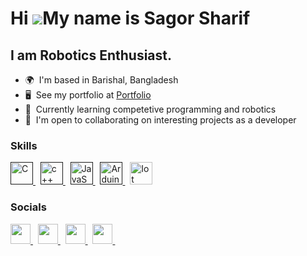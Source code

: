 # Hi ![](https://user-images.githubusercontent.com/18350557/176309783-0785949b-9127-417c-8b55-ab5a4333674e.gif)My name is Sagor Sharif

## I am Robotics Enthusiast.

- 🌍  I'm based in Barishal, Bangladesh
- 🖥️  See my portfolio at <a target="_blank" rel="noreferrer" href='https://sagorsharif.com/'>Portfolio</a>
- 🧠  Currently learning competetive programming and robotics
- 🤝  I'm open to collaborating on interesting projects as a developer

### Skills

<p align="left">
<a href="" target="_blank" rel="noreferrer">
    <img src="https://upload.wikimedia.org/wikipedia/commons/1/19/C_Logo.png" width="36" height="36" alt="C" />
</a> 
&nbsp;

<a href="" target="_blank" rel="noreferrer">
    <img src="https://upload.wikimedia.org/wikipedia/commons/thumb/1/18/ISO_C%2B%2B_Logo.svg/1822px-ISO_C%2B%2B_Logo.svg.png" width="36" height="36" alt="c++" />
</a> 
&nbsp;

 <a href="" target="_blank" rel="noreferrer">
    <img src="https://raw.githubusercontent.com/danielcranney/readme-generator/main/public/icons/skills/javascript-colored.svg" width="36" height="36" alt="JavaScript" />
 </a> 
 &nbsp;

<a href="" target="_blank" rel="noreferrer">
    <img src="https://logowik.com/content/uploads/images/arduino5804.jpg" width="36" height="36" alt="Arduino" />
</a> &nbsp;
  
<a href="https://tailwindcss.com/" target="_blank" rel="noreferrer">
    <img src="https://media.istockphoto.com/id/1058712430/vector/simple-icon-to-represent-the-internet-of-things-concept-gear-settings-and-network-iot.jpg?s=612x612&w=0&k=20&c=FHm6JFVDYBAx62wBOP60EQUVhepsBjzpaRARLAxvsOM=" width="36" height="36" alt="Iot" />
</a>

### Socials

<p align="left"> 
    <a href="https://www.linkedin.com/in/sagor-sharif-9327b427b/" target="_blank" rel="noreferrer">
        <img src="https://raw.githubusercontent.com/danielcranney/readme-generator/main/public/icons/socials/linkedin.svg" width="32" height="32" />
    </a> &nbsp;
    <a href="https://www.facebook.com/sagorsharif.SH/" target="_blank" rel="noreferrer">
        <img src="https://upload.wikimedia.org/wikipedia/commons/thumb/0/05/Facebook_Logo_%282019%29.png/1024px-Facebook_Logo_%282019%29.png" width="32" height="32" />
    </a> &nbsp;
    <a href="https://www.instagram.com/sagor_sharif_/?fbclid=IwAR1NY_swkw2vOYegwfI1hZLPc4x2Nb--bXZBBlw0mURm76Y89rXmTLugjiI" target="_blank" rel="noreferrer">
        <img src="https://raw.githubusercontent.com/danielcranney/readme-generator/main/public/icons/socials/linkedin.svg" width="32" height="32" />
    </a> &nbsp;
    <a href="https://www.threads.net/@sagor_sharif_" target="_blank" rel="noreferrer">
        <img src="https://raw.githubusercontent.com/danielcranney/readme-generator/main/public/icons/socials/linkedin.svg" width="32" height="32" />
    </a> &nbsp;
</p>
